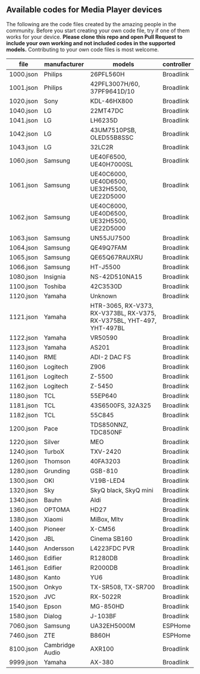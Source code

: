 ## Available codes for Media Player devices

The following are the code files created by the amazing people in the community. Before you start creating your own code file, try if one of them works for your device. **Please clone this repo and open Pull Request to include your own working and not included codes in the supported models.** Contributing to your own code files is most welcome.

<!-- MARKDOWN-AUTO-DOCS:START (JSON_TO_HTML_TABLE:src=./docs/media_player_codes.json) -->
<table class="JSON-TO-HTML-TABLE"><thead><tr><th class="file-th">file</th><th class="manufacturer-th">manufacturer</th><th class="models-th">models</th><th class="controller-th">controller</th></tr></thead><tbody ><tr ><td class="file-td td_text">1000.json</td><td class="manufacturer-td td_text">Philips</td><td class="models-td td_text">26PFL560H</td><td class="controller-td td_text">Broadlink</td></tr>
<tr ><td class="file-td td_text">1001.json</td><td class="manufacturer-td td_text">Philips</td><td class="models-td td_text">42PFL3007H/60, 37PF9641D/10</td><td class="controller-td td_text">Broadlink</td></tr>
<tr ><td class="file-td td_text">1020.json</td><td class="manufacturer-td td_text">Sony</td><td class="models-td td_text">KDL-46HX800</td><td class="controller-td td_text">Broadlink</td></tr>
<tr ><td class="file-td td_text">1040.json</td><td class="manufacturer-td td_text">LG</td><td class="models-td td_text">22MT47DC</td><td class="controller-td td_text">Broadlink</td></tr>
<tr ><td class="file-td td_text">1041.json</td><td class="manufacturer-td td_text">LG</td><td class="models-td td_text">LH6235D</td><td class="controller-td td_text">Broadlink</td></tr>
<tr ><td class="file-td td_text">1042.json</td><td class="manufacturer-td td_text">LG</td><td class="models-td td_text">43UM7510PSB, OLED55B8SSC</td><td class="controller-td td_text">Broadlink</td></tr>
<tr ><td class="file-td td_text">1043.json</td><td class="manufacturer-td td_text">LG</td><td class="models-td td_text">32LC2R</td><td class="controller-td td_text">Broadlink</td></tr>
<tr ><td class="file-td td_text">1060.json</td><td class="manufacturer-td td_text">Samsung</td><td class="models-td td_text">UE40F6500, UE40H7000SL</td><td class="controller-td td_text">Broadlink</td></tr>
<tr ><td class="file-td td_text">1061.json</td><td class="manufacturer-td td_text">Samsung</td><td class="models-td td_text">UE40C6000, UE40D6500, UE32H5500, UE22D5000</td><td class="controller-td td_text">Broadlink</td></tr>
<tr ><td class="file-td td_text">1062.json</td><td class="manufacturer-td td_text">Samsung</td><td class="models-td td_text">UE40C6000, UE40D6500, UE32H5500, UE22D5000</td><td class="controller-td td_text">Broadlink</td></tr>
<tr ><td class="file-td td_text">1063.json</td><td class="manufacturer-td td_text">Samsung</td><td class="models-td td_text">UN55JU7500</td><td class="controller-td td_text">Broadlink</td></tr>
<tr ><td class="file-td td_text">1064.json</td><td class="manufacturer-td td_text">Samsung</td><td class="models-td td_text">QE49Q7FAM</td><td class="controller-td td_text">Broadlink</td></tr>
<tr ><td class="file-td td_text">1065.json</td><td class="manufacturer-td td_text">Samsung</td><td class="models-td td_text">QE65Q67RAUXRU</td><td class="controller-td td_text">Broadlink</td></tr>
<tr ><td class="file-td td_text">1066.json</td><td class="manufacturer-td td_text">Samsung</td><td class="models-td td_text">HT-J5500</td><td class="controller-td td_text">Broadlink</td></tr>
<tr ><td class="file-td td_text">1080.json</td><td class="manufacturer-td td_text">Insignia</td><td class="models-td td_text">NS-42D510NA15</td><td class="controller-td td_text">Broadlink</td></tr>
<tr ><td class="file-td td_text">1100.json</td><td class="manufacturer-td td_text">Toshiba</td><td class="models-td td_text">42C3530D</td><td class="controller-td td_text">Broadlink</td></tr>
<tr ><td class="file-td td_text">1120.json</td><td class="manufacturer-td td_text">Yamaha</td><td class="models-td td_text">Unknown</td><td class="controller-td td_text">Broadlink</td></tr>
<tr ><td class="file-td td_text">1121.json</td><td class="manufacturer-td td_text">Yamaha</td><td class="models-td td_text">HTR-3065, RX-V373, RX-V373BL, RX-V375, RX-V375BL, YHT-497, YHT-497BL</td><td class="controller-td td_text">Broadlink</td></tr>
<tr ><td class="file-td td_text">1122.json</td><td class="manufacturer-td td_text">Yamaha</td><td class="models-td td_text">VR50590</td><td class="controller-td td_text">Broadlink</td></tr>
<tr ><td class="file-td td_text">1123.json</td><td class="manufacturer-td td_text">Yamaha</td><td class="models-td td_text">AS201</td><td class="controller-td td_text">Broadlink</td></tr>
<tr ><td class="file-td td_text">1140.json</td><td class="manufacturer-td td_text">RME</td><td class="models-td td_text">ADI-2 DAC FS</td><td class="controller-td td_text">Broadlink</td></tr>
<tr ><td class="file-td td_text">1160.json</td><td class="manufacturer-td td_text">Logitech</td><td class="models-td td_text">Z906</td><td class="controller-td td_text">Broadlink</td></tr>
<tr ><td class="file-td td_text">1161.json</td><td class="manufacturer-td td_text">Logitech</td><td class="models-td td_text">Z-5500</td><td class="controller-td td_text">Broadlink</td></tr>
<tr ><td class="file-td td_text">1162.json</td><td class="manufacturer-td td_text">Logitech</td><td class="models-td td_text">Z-5450</td><td class="controller-td td_text">Broadlink</td></tr>
<tr ><td class="file-td td_text">1180.json</td><td class="manufacturer-td td_text">TCL</td><td class="models-td td_text">55EP640</td><td class="controller-td td_text">Broadlink</td></tr>
<tr ><td class="file-td td_text">1181.json</td><td class="manufacturer-td td_text">TCL</td><td class="models-td td_text">43S6500FS, 32A325</td><td class="controller-td td_text">Broadlink</td></tr>
<tr ><td class="file-td td_text">1182.json</td><td class="manufacturer-td td_text">TCL</td><td class="models-td td_text">55C845</td><td class="controller-td td_text">Broadlink</td></tr>
<tr ><td class="file-td td_text">1200.json</td><td class="manufacturer-td td_text">Pace</td><td class="models-td td_text">TDS850NNZ, TDC850NF</td><td class="controller-td td_text">Broadlink</td></tr>
<tr ><td class="file-td td_text">1220.json</td><td class="manufacturer-td td_text">Silver</td><td class="models-td td_text">MEO</td><td class="controller-td td_text">Broadlink</td></tr>
<tr ><td class="file-td td_text">1240.json</td><td class="manufacturer-td td_text">TurboX</td><td class="models-td td_text">TXV-2420</td><td class="controller-td td_text">Broadlink</td></tr>
<tr ><td class="file-td td_text">1260.json</td><td class="manufacturer-td td_text">Thomson</td><td class="models-td td_text">40FA3203</td><td class="controller-td td_text">Broadlink</td></tr>
<tr ><td class="file-td td_text">1280.json</td><td class="manufacturer-td td_text">Grunding</td><td class="models-td td_text">GSB-810</td><td class="controller-td td_text">Broadlink</td></tr>
<tr ><td class="file-td td_text">1300.json</td><td class="manufacturer-td td_text">OKI</td><td class="models-td td_text">V19B-LED4</td><td class="controller-td td_text">Broadlink</td></tr>
<tr ><td class="file-td td_text">1320.json</td><td class="manufacturer-td td_text">Sky</td><td class="models-td td_text">SkyQ black, SkyQ mini</td><td class="controller-td td_text">Broadlink</td></tr>
<tr ><td class="file-td td_text">1340.json</td><td class="manufacturer-td td_text">Bauhn</td><td class="models-td td_text">Aldi</td><td class="controller-td td_text">Broadlink</td></tr>
<tr ><td class="file-td td_text">1360.json</td><td class="manufacturer-td td_text">OPTOMA</td><td class="models-td td_text">HD27</td><td class="controller-td td_text">Broadlink</td></tr>
<tr ><td class="file-td td_text">1380.json</td><td class="manufacturer-td td_text">Xiaomi</td><td class="models-td td_text">MiBox, MItv</td><td class="controller-td td_text">Broadlink</td></tr>
<tr ><td class="file-td td_text">1400.json</td><td class="manufacturer-td td_text">Pioneer</td><td class="models-td td_text">X-CM56</td><td class="controller-td td_text">Broadlink</td></tr>
<tr ><td class="file-td td_text">1420.json</td><td class="manufacturer-td td_text">JBL</td><td class="models-td td_text">Cinema SB160</td><td class="controller-td td_text">Broadlink</td></tr>
<tr ><td class="file-td td_text">1440.json</td><td class="manufacturer-td td_text">Andersson</td><td class="models-td td_text">L4223FDC PVR</td><td class="controller-td td_text">Broadlink</td></tr>
<tr ><td class="file-td td_text">1460.json</td><td class="manufacturer-td td_text">Edifier</td><td class="models-td td_text">R1280DB</td><td class="controller-td td_text">Broadlink</td></tr>
<tr ><td class="file-td td_text">1461.json</td><td class="manufacturer-td td_text">Edifier</td><td class="models-td td_text">R2000DB</td><td class="controller-td td_text">Broadlink</td></tr>
<tr ><td class="file-td td_text">1480.json</td><td class="manufacturer-td td_text">Kanto</td><td class="models-td td_text">YU6</td><td class="controller-td td_text">Broadlink</td></tr>
<tr ><td class="file-td td_text">1500.json</td><td class="manufacturer-td td_text">Onkyo</td><td class="models-td td_text">TX-SR508, TX-SR700</td><td class="controller-td td_text">Broadlink</td></tr>
<tr ><td class="file-td td_text">1520.json</td><td class="manufacturer-td td_text">JVC</td><td class="models-td td_text">RX-5022R</td><td class="controller-td td_text">Broadlink</td></tr>
<tr ><td class="file-td td_text">1540.json</td><td class="manufacturer-td td_text">Epson</td><td class="models-td td_text">MG-850HD</td><td class="controller-td td_text">Broadlink</td></tr>
<tr ><td class="file-td td_text">1580.json</td><td class="manufacturer-td td_text">Dialog</td><td class="models-td td_text">J-103BF</td><td class="controller-td td_text">Broadlink</td></tr>
<tr ><td class="file-td td_text">7060.json</td><td class="manufacturer-td td_text">Samsung</td><td class="models-td td_text">UA32EH5000M</td><td class="controller-td td_text">ESPHome</td></tr>
<tr ><td class="file-td td_text">7460.json</td><td class="manufacturer-td td_text">ZTE</td><td class="models-td td_text">B860H</td><td class="controller-td td_text">ESPHome</td></tr>
<tr ><td class="file-td td_text">8100.json</td><td class="manufacturer-td td_text">Cambridge Audio</td><td class="models-td td_text">AXR100</td><td class="controller-td td_text">Broadlink</td></tr>
<tr ><td class="file-td td_text">9999.json</td><td class="manufacturer-td td_text">Yamaha</td><td class="models-td td_text">AX-380</td><td class="controller-td td_text">Broadlink</td></tr></tbody></table>
<!-- MARKDOWN-AUTO-DOCS:END -->
